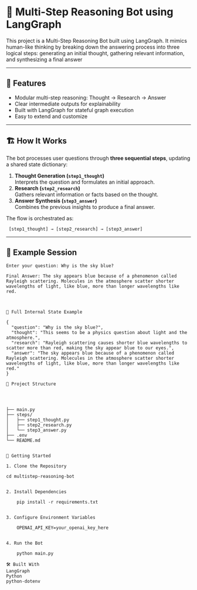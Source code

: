 # 🧠 Multi-Step Reasoning Bot using LangGraph

   This project is a Multi-Step Reasoning Bot built using LangGraph. It mimics human-like thinking by breaking down the answering process into three logical steps: generating an initial thought, gathering relevant information, and synthesizing a final answer

---

## 📌 Features

- Modular multi-step reasoning: Thought → Research → Answer  
- Clear intermediate outputs for explainability  
- Built with LangGraph for stateful graph execution  
- Easy to extend and customize  

---

## 🏗️ How It Works

The bot processes user questions through **three sequential steps**, updating a shared state dictionary:

1. **Thought Generation (`step1_thought`)**  
   Interprets the question and formulates an initial approach.  
2. **Research (`step2_research`)**  
   Gathers relevant information or facts based on the thought.  
3. **Answer Synthesis (`step3_answer`)**  
   Combines the previous insights to produce a final answer.



The flow is orchestrated as:

     [step1_thought] → [step2_research] → [step3_answer]



---

## 🧪 Example Session

```
Enter your question: Why is the sky blue?

Final Answer: The sky appears blue because of a phenomenon called Rayleigh scattering. Molecules in the atmosphere scatter shorter wavelengths of light, like blue, more than longer wavelengths like red.



🧾 Full Internal State Example

{
  "question": "Why is the sky blue?",
  "thought": "This seems to be a physics question about light and the atmosphere.",
  "research": "Rayleigh scattering causes shorter blue wavelengths to scatter more than red, making the sky appear blue to our eyes.",
  "answer": "The sky appears blue because of a phenomenon called Rayleigh scattering. Molecules in the atmosphere scatter shorter wavelengths of light, like blue, more than longer wavelengths like red."
}

🧩 Project Structure




├── main.py
├── steps/
│   ├── step1_thought.py
│   ├── step2_research.py
│   └── step3_answer.py
├── .env
└── README.md


🚀 Getting Started

1. Clone the Repository

cd multistep-reasoning-bot


2. Install Dependencies

    pip install -r requirements.txt


3. Configure Environment Variables

    OPENAI_API_KEY=your_openai_key_here


4. Run the Bot

    python main.py

🛠️ Built With
LangGraph
Python
python-dotenv

